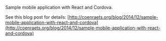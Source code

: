 Sample mobile application with React and Cordova.

See this blog post for details: [http://coenraets.org/blog/2014/12/sample-mobile-application-with-react-and-cordova](http://coenraets.org/blog/2014/12/sample-mobile-application-with-react-and-cordova)